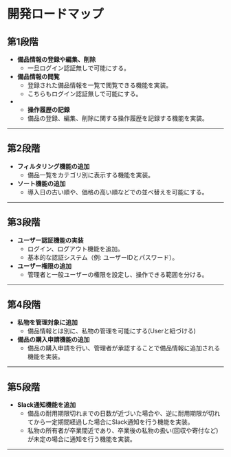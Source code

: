 # 開発ロードマップ

## 第1段階
- **備品情報の登録や編集、削除**
  - 一旦ログイン認証無しで可能にする。
- **備品情報の閲覧**
  - 登録された備品情報を一覧で閲覧できる機能を実装。
  - こちらもログイン認証無しで可能にする。
- - **操作履歴の記録**
  - 備品の登録、編集、削除に関する操作履歴を記録する機能を実装。
---

## 第2段階
- **フィルタリング機能の追加**
  - 備品一覧をカテゴリ別に表示する機能を実装。
- **ソート機能の追加**
  - 導入日の古い順や、価格の高い順などでの並べ替えを可能にする。

---

## 第3段階
- **ユーザー認証機能の実装**
  - ログイン、ログアウト機能を追加。
  - 基本的な認証システム（例: ユーザーIDとパスワード）。
- **ユーザー権限の追加**
  - 管理者と一般ユーザーの権限を設定し、操作できる範囲を分ける。
---

## 第4段階
- **私物を管理対象に追加**
  - 備品情報とは別に、私物の管理を可能にする(Userと紐づける)
- **備品の購入申請機能の追加**
  - 備品の購入申請を行い、管理者が承認することで備品情報に追加される機能を実装。
---

## 第5段階
- **Slack通知機能を追加**
  - 備品の耐用期限切れまでの日数が近づいた場合や、逆に耐用期限が切れてから一定期間経過した場合にSlack通知を行う機能を実装。
  - 私物の所有者が卒業間近であり、卒業後の私物の扱い(回収や寄付など)が未定の場合に通知を行う機能を実装。
---
